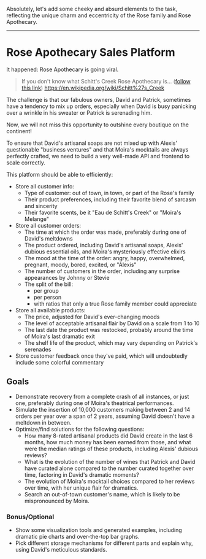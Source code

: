 Absolutely, let's add some cheeky and absurd elements to the task, reflecting the unique charm and eccentricity of the Rose family and Rose Apothecary.

---

# Rose Apothecary Sales Platform

It happened: Rose Apothecary is going viral.

> If you don't know what Schitt's Creek Rose Apothecary is... ([follow this link](https://en.wikipedia.org/wiki/Schitt%27s_Creek)) https://en.wikipedia.org/wiki/Schitt%27s_Creek

The challenge is that our fabulous owners, David and Patrick, sometimes have a tendency to mix up orders, especially when David is busy panicking over a wrinkle in his sweater or Patrick is serenading him.

Now, we will not miss this opportunity to outshine every boutique on the continent!

To ensure that David's artisanal soaps are not mixed up with Alexis' questionable "business ventures" and that Moira's mocktails are always perfectly crafted, we need to build a very well-made API and frontend to scale correctly.

This platform should be able to efficiently:

- Store all customer info:
  - Type of customer: out of town, in town, or part of the Rose's family
  - Their product preferences, including their favorite blend of sarcasm and sincerity
  - Their favorite scents, be it "Eau de Schitt's Creek" or "Moira's Melange"
- Store all customer orders:
  - The time at which the order was made, preferably during one of David's meltdowns
  - The product ordered, including David's artisanal soaps, Alexis' dubious essential oils, and Moira's mysteriously effective elixirs
  - The mood at the time of the order: angry, happy, overwhelmed, pregnant, moody, bored, excited, or "Alexis"
  - The number of customers in the order, including any surprise appearances by Johnny or Stevie
  - The split of the bill:
    - per group
    - per person
    - with ratios that only a true Rose family member could appreciate
- Store all available products:
  - The price, adjusted for David's ever-changing moods
  - The level of acceptable artisanal flair by David on a scale from 1 to 10
  - The last date the product was restocked, probably around the time of Moira's last dramatic exit
  - The shelf life of the product, which may vary depending on Patrick's serenades
- Store customer feedback once they've paid, which will undoubtedly include some colorful commentary

## Goals

- Demonstrate recovery from a complete crash of all instances, or just one, preferably during one of Moira's theatrical performances.
- Simulate the insertion of 10,000 customers making between 2 and 14 orders per year over a span of 2 years, assuming David doesn't have a meltdown in between.
- Optimize/find solutions for the following questions:
  - How many 8-rated artisanal products did David create in the last 6 months, how much money has been earned from those, and what were the median ratings of these products, including Alexis' dubious reviews?
  - What is the evolution of the number of wines that Patrick and David have curated alone compared to the number curated together over time, factoring in David's dramatic moments?
  - The evolution of Moira's mocktail choices compared to her reviews over time, with her unique flair for dramatics.
  - Search an out-of-town customer's name, which is likely to be mispronounced by Moira.

### Bonus/Optional

- Show some visualization tools and generated examples, including dramatic pie charts and over-the-top bar graphs.
- Pick different storage mechanisms for different parts and explain why, using David's meticulous standards.
